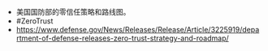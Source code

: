 - 美国国防部的零信任策略和路线图。
- #ZeroTrust
- https://www.defense.gov/News/Releases/Release/Article/3225919/department-of-defense-releases-zero-trust-strategy-and-roadmap/